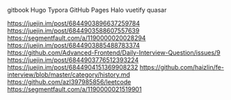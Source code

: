 gitbook
Hugo
Typora
GitHub Pages
Halo
vuetify
quasar

https://juejin.im/post/6844903896637259784
https://juejin.im/post/6844903588607557639
https://segmentfault.com/a/1190000020028294
https://juejin.im/post/6844903885488783374
https://github.com/Advanced-Frontend/Daily-Interview-Question/issues/9
https://juejin.im/post/6844903776512393224
https://juejin.im/post/6844904151369908232
https://github.com/haizlin/fe-interview/blob/master/category/history.md
https://github.com/azl397985856/leetcode
https://segmentfault.com/a/1190000021519901